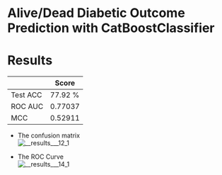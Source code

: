 # Alive/Dead Diabetic Outcome Prediction with CatBoostClassifier

# Results

|          	| Score   	|
|----------	|---------	|
| Test ACC 	| 77.92 % 	|
| ROC AUC  	| 0.77037 	|
| MCC      	| 0.52911 	|

- The confusion matrix <br>
![__results___12_1](https://github.com/john-fante/alive-dead-diabetic-outcome-prediction-catboost/assets/50263592/abe9981e-7eac-433e-81fd-c38928925c5e)

- The ROC Curve <br>
![__results___14_1](https://github.com/john-fante/alive-dead-diabetic-outcome-prediction-catboost/assets/50263592/24947642-b2d0-426a-9129-a37749adf1d6)

